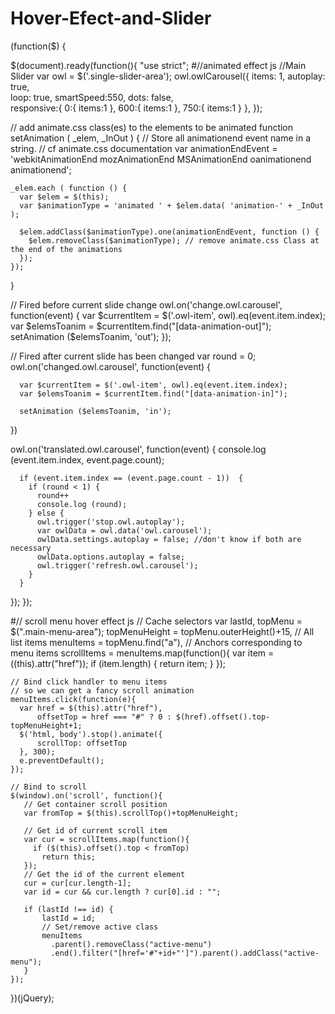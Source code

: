 # Hover-Efect-and-Slider

(function($) {

$(document).ready(function(){
  "use strict";
#//animated effect js
  //Main Slider
  var owl = $('.single-slider-area');
  owl.owlCarousel({
    items: 1,
    autoplay: true,   
    loop: true,
    smartSpeed:550,
    dots: false,       
    responsive:{
            0:{
                items:1
            },
            600:{
                items:1
            },
            750:{
              items:1
            }
        },
  });

  // add animate.css class(es) to the elements to be animated
  function setAnimation ( _elem, _InOut ) {
    // Store all animationend event name in a string.
    // cf animate.css documentation
    var animationEndEvent = 'webkitAnimationEnd mozAnimationEnd MSAnimationEnd oanimationend animationend';

    _elem.each ( function () {
      var $elem = $(this);
      var $animationType = 'animated ' + $elem.data( 'animation-' + _InOut );

      $elem.addClass($animationType).one(animationEndEvent, function () {
        $elem.removeClass($animationType); // remove animate.css Class at the end of the animations
      });
    });
  }

// Fired before current slide change
  owl.on('change.owl.carousel', function(event) {
      var $currentItem = $('.owl-item', owl).eq(event.item.index);
      var $elemsToanim = $currentItem.find("[data-animation-out]");
      setAnimation ($elemsToanim, 'out');
  });

// Fired after current slide has been changed
  var round = 0;
  owl.on('changed.owl.carousel', function(event) {

      var $currentItem = $('.owl-item', owl).eq(event.item.index);
      var $elemsToanim = $currentItem.find("[data-animation-in]");
    
      setAnimation ($elemsToanim, 'in');
  })
  
  owl.on('translated.owl.carousel', function(event) {
    console.log (event.item.index, event.page.count);
    
      if (event.item.index == (event.page.count - 1))  {
        if (round < 1) {
          round++
          console.log (round);
        } else {
          owl.trigger('stop.owl.autoplay');
          var owlData = owl.data('owl.carousel');
          owlData.settings.autoplay = false; //don't know if both are necessary
          owlData.options.autoplay = false;
          owl.trigger('refresh.owl.carousel');
        }
      }
  });
});

#// scroll menu hover effect js
	// Cache selectors
	var lastId,
	    topMenu = $(".main-menu-area");
	    topMenuHeight = topMenu.outerHeight()+15,
	    // All list items
	    menuItems = topMenu.find("a"),
	    // Anchors corresponding to menu items
	    scrollItems = menuItems.map(function(){
	      var item = $($(this).attr("href"));
	      if (item.length) { return item; }
	    });

	// Bind click handler to menu items
	// so we can get a fancy scroll animation
	menuItems.click(function(e){
	  var href = $(this).attr("href"),
	      offsetTop = href === "#" ? 0 : $(href).offset().top-topMenuHeight+1;
	  $('html, body').stop().animate({ 
	      scrollTop: offsetTop
	  }, 300);
	  e.preventDefault();
	});

	// Bind to scroll
	$(window).on('scroll', function(){
	   // Get container scroll position
	   var fromTop = $(this).scrollTop()+topMenuHeight;
	   
	   // Get id of current scroll item
	   var cur = scrollItems.map(function(){
	     if ($(this).offset().top < fromTop)
	       return this;
	   });
	   // Get the id of the current element
	   cur = cur[cur.length-1];
	   var id = cur && cur.length ? cur[0].id : "";
	   
	   if (lastId !== id) {
	       lastId = id;
	       // Set/remove active class
	       menuItems
	         .parent().removeClass("active-menu")
	         .end().filter("[href='#"+id+"']").parent().addClass("active-menu");
	   }                   
	});


})(jQuery);